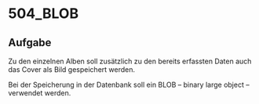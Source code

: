 # 504_BLOB

## Aufgabe
Zu den einzelnen Alben soll zusätzlich zu den bereits erfassten Daten auch das Cover als Bild gespeichert werden.

Bei der Speicherung in der Datenbank soll ein BLOB – binary large object – verwendet werden.
